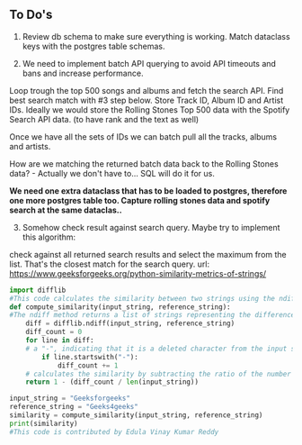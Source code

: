 ## To Do's

1) Review db schema to make sure everything is working.
Match dataclass keys with the postgres table schemas.

2) We need to implement batch API querying to avoid API timeouts and bans and increase performance.

Loop trough the top 500 songs and albums and fetch the search API. Find best search match with #3 step below. Store Track ID, Album ID and Artist IDs. Ideally we would store the Rolling Stones Top 500 data with the Spotify Search API data. (to have rank and the text as well)

Once we have all the sets of IDs we can batch pull all the tracks, albums and artists.

How are we matching the returned batch data back to the Rolling Stones data? - Actually we don't have to... SQL will do it for us.

**We need one extra dataclass that has to be loaded to postgres, therefore one more postgres table too. Capture rolling stones data and spotify search at the same dataclas..**


3) Somehow check result against search query. Maybe try to implement this algorithm:

check against all returned search results and select the maximum from the list. That's the closest match for the search query.
url: https://www.geeksforgeeks.org/python-similarity-metrics-of-strings/

```python
import difflib
#This code calculates the similarity between two strings using the ndiff method from the difflib library. 
def compute_similarity(input_string, reference_string):
#The ndiff method returns a list of strings representing the differences between the two input strings.
	diff = difflib.ndiff(input_string, reference_string)
	diff_count = 0
	for line in diff:
	# a "-", indicating that it is a deleted character from the input string.
		if line.startswith("-"):
			diff_count += 1
    # calculates the similarity by subtracting the ratio of the number of deleted characters to the length of the input string from 1
	return 1 - (diff_count / len(input_string))

input_string = "Geeksforgeeks"
reference_string = "Geeks4geeks"
similarity = compute_similarity(input_string, reference_string)
print(similarity)
#This code is contributed by Edula Vinay Kumar Reddy
```

